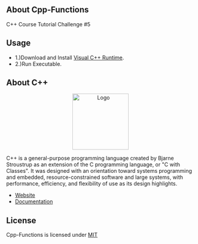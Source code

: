 ## About Cpp-Functions

C++ Course Tutorial Challenge #5

## Usage

* 1.)Download and Install [Visual C++ Runtime](https://docs.microsoft.com/en-us/cpp/windows/latest-supported-vc-redist?view=msvc-170).
* 2.)Run Executable.

## About C++

<p align="center"><img src="https://i.imgur.com/qJiroU9.png" width="150px" height="auto" alt="Logo"></a></p>

<p>C++ is a general-purpose programming language created by Bjarne Stroustrup as an extension of the C programming language, or "C with Classes". It was designed with an orientation toward systems programming and embedded, resource-constrained software and large systems, with performance, efficiency, and flexibility of use as its design highlights.</p>

* [Website](https://isocpp.org/)
* [Documentation](https://docs.microsoft.com/en-us/cpp/)

## License

Cpp-Functions is licensed under [MIT](https://choosealicense.com/licenses/mit/)
